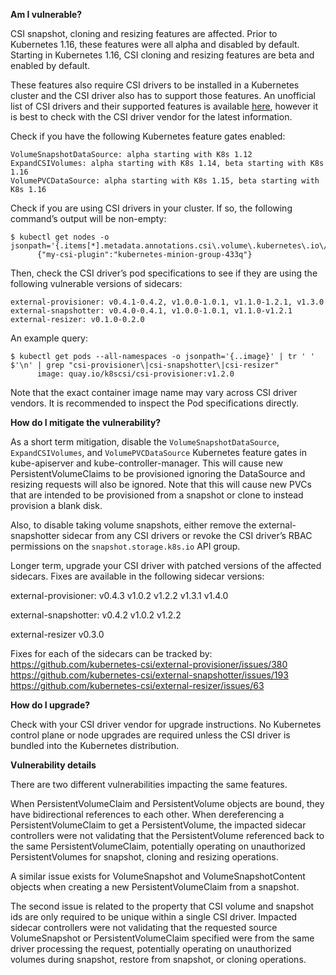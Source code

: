 <!-- Please use this template while reporting a bug and provide as much info as possible. Not doing so may result in your bug not being addressed in a timely manner. Thanks!

If the matter is security related, please disclose it privately via https://kubernetes.io/security/
-->

**Am I vulnerable?**

CSI snapshot, cloning and resizing features are affected. Prior to Kubernetes 1.16, these features were all alpha and disabled by default. Starting in Kubernetes 1.16, CSI cloning and resizing features are beta and enabled by default. 

These features also require CSI drivers to be installed in a Kubernetes cluster and the CSI driver also has to support those features. An unofficial list of CSI drivers and their supported features is available [here](https://kubernetes-csi.github.io/docs/drivers.html), however it is best to check with the CSI driver vendor for the latest information.

Check if you have the following Kubernetes feature gates enabled:

```
VolumeSnapshotDataSource: alpha starting with K8s 1.12
ExpandCSIVolumes: alpha starting with K8s 1.14, beta starting with K8s 1.16
VolumePVCDataSource: alpha starting with K8s 1.15, beta starting with K8s 1.16
```

Check if you are using CSI drivers in your cluster. If so, the following command’s output will be non-empty:

```
$ kubectl get nodes -o jsonpath='{.items[*].metadata.annotations.csi\.volume\.kubernetes\.io\/nodeid}'
      {"my-csi-plugin":"kubernetes-minion-group-433q"}
```

Then, check the CSI driver’s pod specifications to see if they are using the following vulnerable versions of sidecars:

```
external-provisioner: v0.4.1-0.4.2, v1.0.0-1.0.1, v1.1.0-1.2.1, v1.3.0
external-snapshotter: v0.4.0-0.4.1, v1.0.0-1.0.1, v1.1.0-v1.2.1
external-resizer: v0.1.0-0.2.0
```

An example query:
```
$ kubectl get pods --all-namespaces -o jsonpath='{..image}' | tr ' ' $'\n' | grep "csi-provisioner\|csi-snapshotter\|csi-resizer"
      image: quay.io/k8scsi/csi-provisioner:v1.2.0
```

Note that the exact container image name may vary across CSI driver vendors. It is recommended to inspect the Pod specifications directly.

**How do I mitigate the vulnerability?**

As a short term mitigation, disable the `VolumeSnapshotDataSource`, `ExpandCSIVolumes`, and `VolumePVCDataSource` Kubernetes feature gates in kube-apiserver and kube-controller-manager. This will cause new PersistentVolumeClaims to be provisioned ignoring the DataSource and resizing requests will also be ignored. Note that this will cause new PVCs that are intended to be provisioned from a snapshot or clone to instead provision a blank disk.

Also, to disable taking volume snapshots, either remove the external-snapshotter sidecar from any CSI drivers or revoke the CSI driver’s RBAC permissions on the `snapshot.storage.k8s.io` API group.

Longer term, upgrade your CSI driver with patched versions of the affected sidecars. Fixes are available in the following sidecar versions:

external-provisioner: 
v0.4.3
v1.0.2
v1.2.2
v1.3.1
v1.4.0 

external-snapshotter:
v0.4.2
v1.0.2
v1.2.2

external-resizer
v0.3.0

Fixes for each of the sidecars can be tracked by:
https://github.com/kubernetes-csi/external-provisioner/issues/380
https://github.com/kubernetes-csi/external-snapshotter/issues/193
https://github.com/kubernetes-csi/external-resizer/issues/63

**How do I upgrade?**

Check with your CSI driver vendor for upgrade instructions. No Kubernetes control plane or node upgrades are required unless the CSI driver is bundled into the Kubernetes distribution.

**Vulnerability details**

There are two different vulnerabilities impacting the same features.

When PersistentVolumeClaim and PersistentVolume objects are bound, they have bidirectional references to each other. When dereferencing a PersistentVolumeClaim to get a PersistentVolume, the impacted sidecar controllers were not validating that the PersistentVolume referenced back to the same PersistentVolumeClaim, potentially operating on unauthorized PersistentVolumes for snapshot, cloning and resizing operations.

A similar issue exists for VolumeSnapshot and VolumeSnapshotContent objects when creating a new PersistentVolumeClaim from a snapshot.

The second issue is related to the property that CSI volume and snapshot ids are only required to be unique within a single CSI driver. Impacted sidecar controllers were not validating that the requested source VolumeSnapshot or PersistentVolumeClaim specified were from the same driver processing the request, potentially operating on unauthorized volumes during snapshot, restore from snapshot, or cloning operations.

